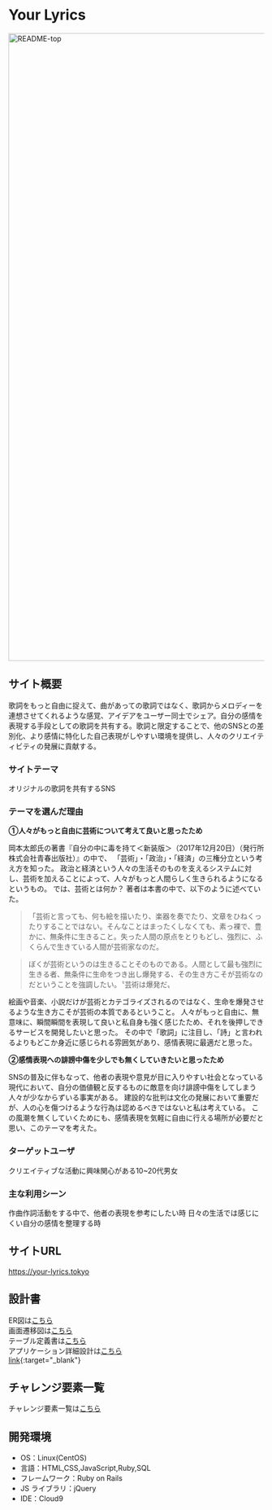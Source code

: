 # Your Lyrics

<img width="1233" alt="README-top" src="https://user-images.githubusercontent.com/88593795/143690136-15fd6f6e-bef4-4f1f-8035-3e37d2f12d59.png">

## サイト概要
歌詞をもっと自由に捉えて、曲があっての歌詞ではなく、歌詞からメロディーを連想させてくれるような感覚、アイデアをユーザー同士でシェア。自分の感情を表現する手段としての歌詞を共有する。歌詞と限定することで、他のSNSとの差別化、より感情に特化した自己表現がしやすい環境を提供し、人々のクリエイティビティの発展に貢献する。

### サイトテーマ

オリジナルの歌詞を共有するSNS

### テーマを選んだ理由
**①人々がもっと自由に芸術について考えて良いと思ったため**

岡本太郎氏の著書『自分の中に毒を持て＜新装版＞（2017年12月20日）（発行所株式会社青春出版社）』の中で、
「芸術」・「政治」・「経済」の三権分立という考え方を知った。
政治と経済という人々の生活そのものを支えるシステムに対し、芸術を加えることによって、人々がもっと人間らしく生きられるようになるというもの。
では、芸術とは何か？
著者は本書の中で、以下のように述べていた。
>「芸術と言っても、何も絵を描いたり、楽器を奏でたり、文章をひねくったりすることではない。そんなことはまったくしなくても、素っ裸で、豊かに、無条件に生きること。失った人間の原点をとりもどし、強烈に、ふくらんで生きている人間が芸術家なのだ。

>ぼくが芸術というのは生きることそのものである。人間として最も強烈に生きる者、無条件に生命をつき出し爆発する、その生き方こそが芸術なのだということを強調したい。〝芸術は爆発だ〟

絵画や音楽、小説だけが芸術とカテゴライズされるのではなく、生命を爆発させるような生き方こそが芸術の本質であるということ。
人々がもっと自由に、無意味に、瞬間瞬間を表現して良いと私自身も強く感じたため、それを後押しできるサービスを開発したいと思った。
その中で「歌詞」に注目し、「詩」と言われるよりもどこか身近に感じられる雰囲気があり、感情表現に最適だと思った。

**②感情表現への誹謗中傷を少しでも無くしていきたいと思ったため**

SNSの普及に伴もなって、他者の表現や意見が目に入りやすい社会となっている現代において、自分の価値観と反するものに敵意を向け誹謗中傷をしてしまう人々が少なからずいる事実がある。
建設的な批判は文化の発展において重要だが、人の心を傷つけるような行為は認めるべきではないと私は考えている。
この風潮を無くしていくためにも、感情表現を気軽に自由に行える場所が必要だと思い、このテーマを考えた。

### ターゲットユーザ
クリエイティブな活動に興味関心がある10~20代男女

### 主な利用シーン
作曲作詞活動をする中で、他者の表現を参考にしたい時
日々の生活では感じにくい自分の感情を整理する時

## サイトURL
https://your-lyrics.tokyo

## 設計書
ER図は<a href="https://drive.google.com/file/d/1obv3CJuinwOPm1IsIuSQ4RAtUrGf_PT7/view?usp=sharing" target="_blank" rel="noopener noreferrer">こちら</a><br>
画面遷移図は<a href="https://drive.google.com/file/d/1YpJ0q_KXWn00c_erWH2fYTk-1jQU-6ua/view?usp=sharing" target="_blank" rel="noopener noreferrer">こちら</a><br>
テーブル定義書は<a href="https://docs.google.com/spreadsheets/d/1YterTRGlcb3r_NHBQ7AswEAmYkwP7DXk/edit?usp=sharing&ouid=104052515115004400427&rtpof=true&sd=true" target="_blank" rel="noopener noreferrer">こちら</a><br>
アプリケーション詳細設計は<a href="https://docs.google.com/spreadsheets/d/1PXCpL6UH8q5dI-ur67yX7IFDIwPTLl3M/edit?usp=sharing&ouid=104052515115004400427&rtpof=true&sd=true" target="_blank" rel="noopener noreferrer">こちら</a><br>
[link](https://docs.google.com/spreadsheets/d/1PXCpL6UH8q5dI-ur67yX7IFDIwPTLl3M/edit?usp=sharing&ouid=104052515115004400427&rtpof=true&sd=true){:target="_blank"}


## チャレンジ要素一覧
チャレンジ要素一覧は<a href="https://docs.google.com/spreadsheets/d/1whh7FKesHl08wubDF5rXDKBKCPMSCz4VAWJ4DwMl3J4/edit?usp=sharing" target="_blank" rel="noopener noreferrer">こちら</a>


## 開発環境
- OS：Linux(CentOS)
- 言語：HTML,CSS,JavaScript,Ruby,SQL
- フレームワーク：Ruby on Rails
- JS ライブラリ：jQuery
- IDE：Cloud9
